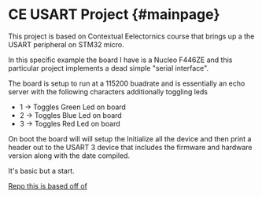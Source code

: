 CE USART Project                        {#mainpage}
================

This project is based on Contextual Eelectornics course that brings up a the USART peripheral on STM32 micro.

In this specific example the board I have is a Nucleo F446ZE and this particular project implements a dead simple "serial interface".

The board is setup to run at a 115200 buadrate and is essentially an echo server with the following characters additionally toggling leds

* 1 -> Toggles Green Led on board
* 2 -> Toggles Blue Led on board
* 3 -> Toggles Red Led on board

On boot the board will will setup the Initialize all the device and then print a header out to the USART 3 device that includes the firmware and hardware version along with the date compiled.

It's basic but a start.

[Repo this is based off of](https://github.com/ContextualElectronics/Embedded/tree/master/USART/Lesson_2)